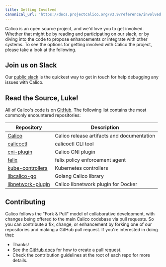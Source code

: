 ```yaml
---
title: Getting Involved
canonical_url: 'https://docs.projectcalico.org/v3.9/reference/involved'
---
```


Calico is an open source project, and we'd love you to get involved.
Whether that might be by reading and participating on our slack,
or by diving into the code to propose enhancements or integrate with
other systems. To see the options for getting involved with Calico the
project, please take a look at the following.

## Join us on Slack

Our [public slack](https://slack.projectcalico.org) is the quickest way to get
in touch for help debugging any issues with Calico.

## Read the Source, Luke!

All of Calico's code is on [GitHub](https://github.com/projectcalico).  The following
list contains the most commonly encountered repositories:

Repository                                                              | Description
------------------------------------------------------------------------|----------------------------
[Calico](https://github.com/projectcalico/calico)                       | Calico release artifacts and documentation
[calicoctl](https://github.com/projectcalico/calicoctl)                 | calicoctl CLI tool
[cni-plugin](https://github.com/projectcalico/cni-plugin)               | Calico CNI plugin
[felix](https://github.com/projectcalico/felix)                         | felix policy enforcement agent
[kube-controllers](https://github.com/projectcalico/kube-controllers)   | Kubernetes controllers
[libcalico-go](https://github.com/projectcalico/libcalico-go)           | Golang Calico library
[libnetwork-plugin](https://github.com/projectcalico/libnetwork-plugin) | Calico libnetwork plugin for Docker

## Contributing

Calico follows the "Fork & Pull" model of collaborative development,
with changes being offered to the main Calico codebase via pull
requests. So you can contribute a fix, change, or enhancement by forking
one of our repositories and making a GitHub pull request. If you're
interested in doing that:

-   Thanks!
-   See the [GitHub docs](https://help.github.com/articles/using-pull-requests) for how
    to create a pull request.
-   Check the contribution guidelines at the root of each repo for more details.
